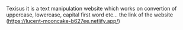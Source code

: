 Texisus
it is a text manipulation website which works on convertion of uppercase, lowercase, capital first word etc...
the link of the website (https://lucent-mooncake-b627ee.netlify.app/)
